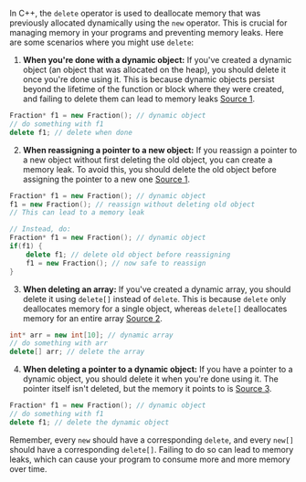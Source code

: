 In C++, the `delete` operator is used to deallocate memory that was previously allocated dynamically using the `new` operator. This is crucial for managing memory in your programs and preventing memory leaks. Here are some scenarios where you might use `delete`:

1. **When you're done with a dynamic object:** If you've created a dynamic object (an object that was allocated on the heap), you should delete it once you're done using it. This is because dynamic objects persist beyond the lifetime of the function or block where they were created, and failing to delete them can lead to memory leaks [Source 1](https://stackoverflow.com/questions/26695393/when-do-i-have-to-delete-a-pointer).

```cpp
Fraction* f1 = new Fraction(); // dynamic object
// do something with f1
delete f1; // delete when done
```

2. **When reassigning a pointer to a new object:** If you reassign a pointer to a new object without first deleting the old object, you can create a memory leak. To avoid this, you should delete the old object before assigning the pointer to a new one [Source 1](https://stackoverflow.com/questions/26695393/when-do-i-have-to-delete-a-pointer).

```cpp
Fraction* f1 = new Fraction(); // dynamic object
f1 = new Fraction(); // reassign without deleting old object
// This can lead to a memory leak

// Instead, do:
Fraction* f1 = new Fraction(); // dynamic object
if(f1) {
    delete f1; // delete old object before reassigning
    f1 = new Fraction(); // now safe to reassign
}
```

3. **When deleting an array:** If you've created a dynamic array, you should delete it using `delete[]` instead of `delete`. This is because `delete` only deallocates memory for a single object, whereas `delete[]` deallocates memory for an entire array [Source 2](https://learn.microsoft.com/en-us/cpp/cpp/delete-operator-cpp?view=msvc-170).

```cpp
int* arr = new int[10]; // dynamic array
// do something with arr
delete[] arr; // delete the array
```

4. **When deleting a pointer to a dynamic object:** If you have a pointer to a dynamic object, you should delete it when you're done using it. The pointer itself isn't deleted, but the memory it points to is [Source 3](https://www.geeksforgeeks.org/delete-in-c/).

```cpp
Fraction* f1 = new Fraction(); // dynamic object
// do something with f1
delete f1; // delete the dynamic object
```

Remember, every `new` should have a corresponding `delete`, and every `new[]` should have a corresponding `delete[]`. Failing to do so can lead to memory leaks, which can cause your program to consume more and more memory over time.